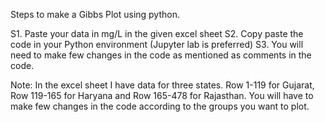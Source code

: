 Steps to make a Gibbs Plot using python.

S1. Paste your data in mg/L in the given excel sheet
S2. Copy paste the code in your Python environment (Jupyter lab is preferred)
S3. You will need to make few changes in the code as mentioned as comments in the code.

Note: In the excel sheet I have data for three states. Row 1-119 for Gujarat, Row 119-165 for Haryana and Row 165-478 for Rajasthan.
You will have to make few changes in the code according to the groups you want to plot.
